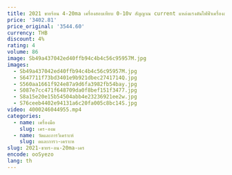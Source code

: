 ```yaml
---
title: 2021 ขายร้อน 4-20ma เครื่องสอบเทียบ 0-10v สัญญาณ current แหล่งแรงดันไฟฟ้าเครื่องส่งสัญญาณ
price: '3402.81'
price_original: '3544.60'
currency: THB
discount: 4%
rating: 4
volume: 86
image: Sb49a437042ed40ffb94c4b4c56c95957M.jpg
images:
  - Sb49a437042ed40ffb94c4b4c56c95957M.jpg
  - S647711f73bd3401e9b921dbec2741714Q.jpg
  - S560aa1661f924e87a9d6fa3982fb54bay.jpg
  - S087e7cc471f648709da0f8bef151f3477.jpg
  - S8a15e20e15b54504abb4e23236921ee2w.jpg
  - S76ceeb4402e94131a6c20fa005c8bc14S.jpg
video: 4000246044955.mp4
categories:
  - name: เครื่องมือ
    slug: เคร-องม
  - name: วัดและการวิเคราะห์
    slug: ดและการว-เคราะห
slug: 2021-ขายร-อน-20ma-เคร
encode: ooSyezo
lang: th
---
```

  